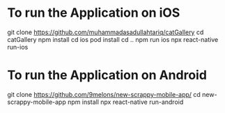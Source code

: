 # To run the Application on iOS
git clone https://github.com/muhammadasadullahtariq/catGallery
cd catGallery
npm install 
cd ios
pod install 
cd ..
npm run ios
npx react-native run-ios

# To run the Application on Android
git clone https://github.com/9melons/new-scrappy-mobile-app/
cd new-scrappy-mobile-app
npm install 
npx react-native run-android